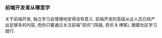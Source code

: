 ### 前端开发者从哪里学

关于前端开发, 独立学习会慢慢地变得没有意义. 前端开发的高级从业人员已经产出足够多的内容, 而你只要通过关注前端"资讯"(简报, 资讯 & 博客), 跟着社区学习就行.